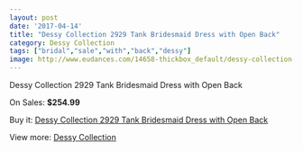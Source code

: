 ```yaml
---
layout: post
date: '2017-04-14'
title: "Dessy Collection 2929 Tank Bridesmaid Dress with Open Back"
category: Dessy Collection
tags: ["bridal","sale","with","back","dessy"]
image: http://www.eudances.com/14658-thickbox_default/dessy-collection-2929-tank-bridesmaid-dress-with-open-back.jpg
---
```

Dessy Collection 2929 Tank Bridesmaid Dress with Open Back

On Sales: **$254.99**
<a href="https://www.eudances.com/en/dessy-collection/4382-dessy-collection-2929-tank-bridesmaid-dress-with-open-back.html"><amp-img layout="responsive" width="600" height="600" src="//www.eudances.com/14658-thickbox_default/dessy-collection-2929-tank-bridesmaid-dress-with-open-back.jpg" alt="Dessy Collection 2929 Tank Bridesmaid Dress with Open Back 0" /></a>
<a href="https://www.eudances.com/en/dessy-collection/4382-dessy-collection-2929-tank-bridesmaid-dress-with-open-back.html"><amp-img layout="responsive" width="600" height="600" src="//www.eudances.com/14661-thickbox_default/dessy-collection-2929-tank-bridesmaid-dress-with-open-back.jpg" alt="Dessy Collection 2929 Tank Bridesmaid Dress with Open Back 1" /></a>
<a href="https://www.eudances.com/en/dessy-collection/4382-dessy-collection-2929-tank-bridesmaid-dress-with-open-back.html"><amp-img layout="responsive" width="600" height="600" src="//www.eudances.com/14660-thickbox_default/dessy-collection-2929-tank-bridesmaid-dress-with-open-back.jpg" alt="Dessy Collection 2929 Tank Bridesmaid Dress with Open Back 2" /></a>
<a href="https://www.eudances.com/en/dessy-collection/4382-dessy-collection-2929-tank-bridesmaid-dress-with-open-back.html"><amp-img layout="responsive" width="600" height="600" src="//www.eudances.com/14659-thickbox_default/dessy-collection-2929-tank-bridesmaid-dress-with-open-back.jpg" alt="Dessy Collection 2929 Tank Bridesmaid Dress with Open Back 3" /></a>

Buy it: [Dessy Collection 2929 Tank Bridesmaid Dress with Open Back](https://www.eudances.com/en/dessy-collection/4382-dessy-collection-2929-tank-bridesmaid-dress-with-open-back.html "Dessy Collection 2929 Tank Bridesmaid Dress with Open Back")

View more: [Dessy Collection](https://www.eudances.com/en/60-Dessy-Collection "Dessy Collection")